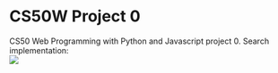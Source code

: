 <h1>CS50W Project 0</h1>
CS50 Web Programming with Python and Javascript project 0.
Search implementation:<br>
<a href="https://www.youtube.com/watch?v=D2tqYblrpeU&feature=youtu.be"><img src="https://i9.ytimg.com/vi_webp/D2tqYblrpeU/mqdefault.webp?sqp=CITr9fkF&rs=AOn4CLCMYreJq5kAm31QoqnCkQNwv5Rw8g"></a>
